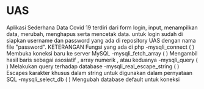 # UAS
Aplikasi Sederhana Data Covid 19 terdiri dari form login, input, menampilkan data, merubah, menghapus serta mencetak data. untuk login sudah di siapkan username dan password yang ada di repository UAS dengan nama file "password".  KETERANGAN Fungsi yang ada di php -mysqli_connect ( ) Membuka koneksi baru ke server MySQL -mysqli_fetch_array ( ) Mengambil hasil baris sebagai asosiatif , array numerik , atau keduanya -mysqli_query ( ) Melakukan query terhadap database -mysqli_real_escape_string ( ) Escapes karakter khusus dalam string untuk digunakan dalam pernyataan SQL -mysqli_select_db ( ) Mengubah database default untuk koneksi

